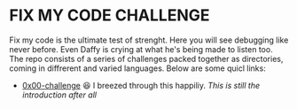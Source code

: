 # FIX MY CODE CHALLENGE
Fix my code is the ultimate test of strenght. Here you will see debugging like never before. Even Daffy is crying at what he's being made to listen too. The repo consists of a series of challenges packed together as directories, coming in diffrerent and varied languages. Below are some quicl links:
* [0x00-challenge](./0x00-challenge) :laughing:
I breezed through this happiliy. _This is still the introduction after all_
